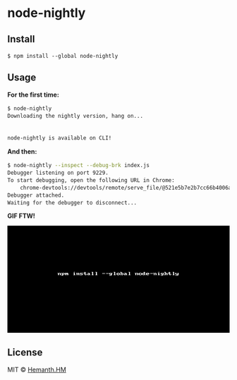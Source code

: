 # node-nightly

## Install

```
$ npm install --global node-nightly
```


## Usage

__For the first time:__

```sh 
$ node-nightly 
Downloading the nightly version, hang on...


node-nightly is available on CLI!
```

__And then:__

```sh
$ node-nightly --inspect --debug-brk index.js
Debugger listening on port 9229.
To start debugging, open the following URL in Chrome:
    chrome-devtools://devtools/remote/serve_file/@521e5b7e2b7cc66b4006a8a54cb9c4e57494a5ef/inspector.html?experiments=true&v8only=true&ws=localhost:9229/node
Debugger attached.
Waiting for the debugger to disconnect...
```

__GIF FTW!__

![node-nightly](./node-nightly.gif)


## License

MIT © [Hemanth.HM](https://h3manth.com)
